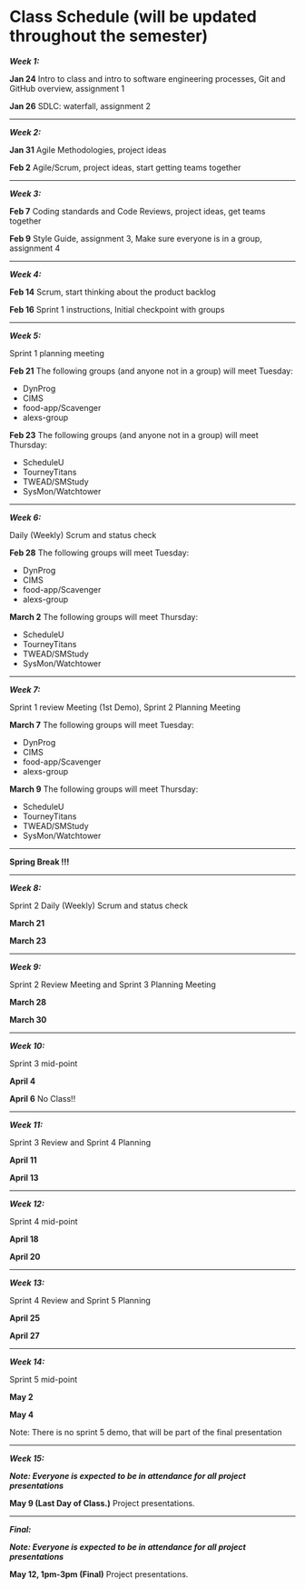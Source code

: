 
# Class Schedule (will be updated throughout the semester)

***Week 1:***

**Jan 24** Intro to class and intro to software engineering processes, Git and GitHub overview, assignment 1

**Jan 26** SDLC: waterfall, assignment 2 

---
***Week 2:***


**Jan 31** Agile Methodologies, project ideas

**Feb 2** Agile/Scrum, project ideas, start getting teams together

---
***Week 3:***


**Feb 7** Coding standards and Code Reviews, project ideas, get teams together

**Feb 9** Style Guide, assignment 3, Make sure everyone is in a group, assignment 4 

---
***Week 4:***


**Feb 14** Scrum, start thinking about the product backlog

**Feb 16** Sprint 1 instructions, Initial checkpoint with groups

---
***Week 5:*** 

Sprint 1 planning meeting

**Feb 21** The following groups (and anyone not in a group) will meet Tuesday:
- DynProg
- CIMS 
- food-app/Scavenger 
- alexs-group

**Feb 23** The following groups (and anyone not in a group) will meet Thursday:
- ScheduleU
- TourneyTitans
- TWEAD/SMStudy 
- SysMon/Watchtower


---
***Week 6:***

Daily (Weekly) Scrum and status check

**Feb 28** The following groups will meet Tuesday:
- DynProg
- CIMS 
- food-app/Scavenger 
- alexs-group

**March 2** The following groups will meet Thursday:
- ScheduleU
- TourneyTitans
- TWEAD/SMStudy 
- SysMon/Watchtower

---
***Week 7:***

Sprint 1 review Meeting (1st Demo), Sprint 2 Planning Meeting

**March 7** The following groups will meet Tuesday:
- DynProg
- CIMS 
- food-app/Scavenger 
- alexs-group

**March 9** The following groups will meet Thursday:
- ScheduleU
- TourneyTitans
- TWEAD/SMStudy 
- SysMon/Watchtower

---
**Spring Break !!!**

---
***Week 8:***

Sprint 2 Daily (Weekly) Scrum and status check

**March 21**

**March 23**

---
***Week 9:***

Sprint 2 Review Meeting and Sprint 3 Planning Meeting

**March 28**

**March 30**

---
***Week 10:***

Sprint 3 mid-point

**April 4**

**April 6** No Class!!

---
***Week 11:***

Sprint 3 Review and Sprint 4 Planning

**April 11** 

**April 13**

---
***Week 12:***

Sprint 4 mid-point 

**April 18**

**April 20**

---
***Week 13:***

Sprint 4 Review and Sprint 5 Planning


**April 25**

**April 27**


---
***Week 14:***

Sprint 5 mid-point 

**May 2**

**May 4**

Note: There is no sprint 5 demo, that will be part of the final presentation

---
***Week 15:***

***Note: Everyone is expected to be in attendance for all project presentations***

**May 9 (Last Day of Class.)** Project presentations.

---
***Final:***

***Note: Everyone is expected to be in attendance for all project presentations***

**May 12, 1pm-3pm (Final)** Project presentations.
